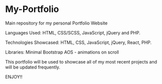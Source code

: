 # My-Portfolio
Main repository for my personal Portfolio Website

Languages Used: 
HTML, CSS/SCSS, JavaScript, jQuery and PHP.

Technologies Showcased: 
HTML, CSS, JavaScript, jQuery, React, PHP.

Libraries:
Minimal Bootstrap
AOS - animations on scroll

This portfolio will be used to showcase all of my most recent projects and will be updated frequently.


ENJOY!!
